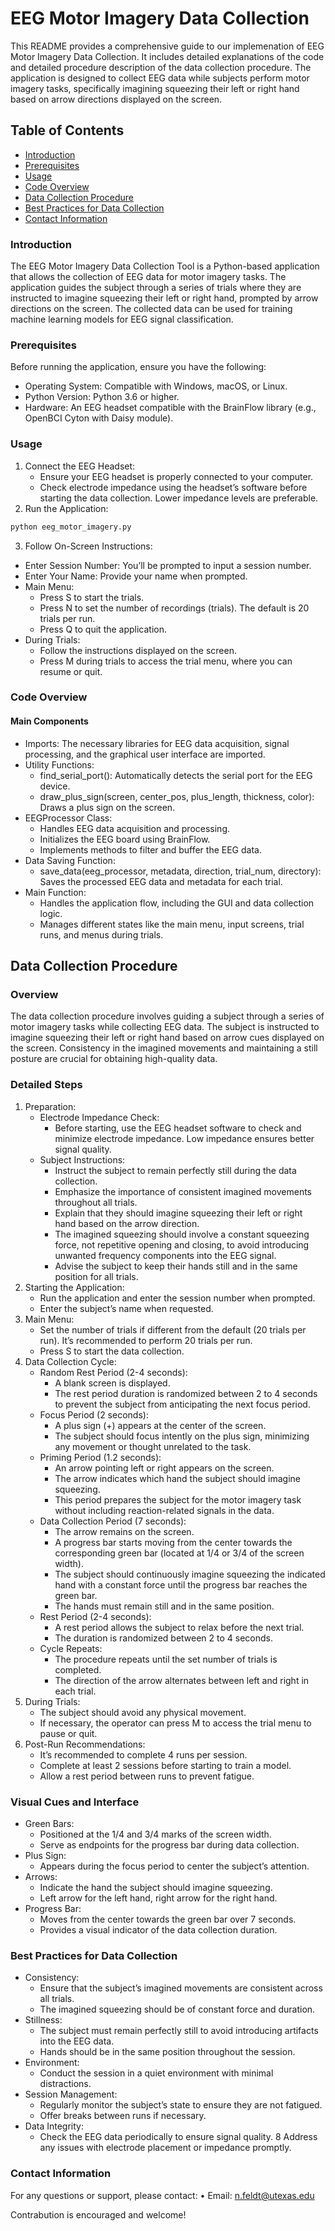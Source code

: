 # EEG Motor Imagery Data Collection

This README provides a comprehensive guide to our implemenation of EEG Motor Imagery Data Collection. It includes detailed explanations of the code and detailed procedure description of the data collection procedure. The application is designed to collect EEG data while subjects perform motor imagery tasks, specifically imagining squeezing their left or right hand based on arrow directions displayed on the screen.

## Table of Contents

* [Introduction](#introduction)
* [Prerequisites](#prerequisites)
* [Usage](#usage)
* [Code Overview](#code-overview)
* [Data Collection Procedure](#data-collection-procedure)
* [Best Practices for Data Collection](#best-practices-for-data-collection)
* [Contact Information](#contact-information)

### Introduction

The EEG Motor Imagery Data Collection Tool is a Python-based application that allows the collection of EEG data for motor imagery tasks. The application guides the subject through a series of trials where they are instructed to imagine squeezing their left or right hand, prompted by arrow directions on the screen. The collected data can be used for training machine learning models for EEG signal classification.

### Prerequisites

Before running the application, ensure you have the following:
*   Operating System: Compatible with Windows, macOS, or Linux.
*   Python Version: Python 3.6 or higher.
*   Hardware: An EEG headset compatible with the BrainFlow library (e.g., OpenBCI Cyton with Daisy module).


### Usage

1. Connect the EEG Headset:
	*   Ensure your EEG headset is properly connected to your computer.
	*   Check electrode impedance using the headset’s software before starting the data collection. Lower impedance levels are preferable.
2. Run the Application:

```bash
python eeg_motor_imagery.py
```

3.	Follow On-Screen Instructions:
*   Enter Session Number: You’ll be prompted to input a session number.
*   Enter Your Name: Provide your name when prompted.
*   Main Menu:
	*   Press S to start the trials.
	*   Press N to set the number of recordings (trials). The default is 20 trials per run.
	*   Press Q to quit the application.
*   During Trials:
	*   Follow the instructions displayed on the screen.
	*   Press M during trials to access the trial menu, where you can resume or quit.

### Code Overview

#### Main Components

*   Imports: The necessary libraries for EEG data acquisition, signal processing, and the graphical user interface are imported.
*   Utility Functions:
    *   find_serial_port(): Automatically detects the serial port for the EEG device.
    *   draw_plus_sign(screen, center_pos, plus_length, thickness, color): Draws a plus sign on the screen.
*   EEGProcessor Class:
	*   Handles EEG data acquisition and processing.
	*   Initializes the EEG board using BrainFlow.
	*   Implements methods to filter and buffer the EEG data.
*   Data Saving Function:
	*   save_data(eeg_processor, metadata, direction, trial_num, directory): Saves the processed EEG data and metadata for each trial.
*   Main Function:
	*   Handles the application flow, including the GUI and data collection logic.
	*   Manages different states like the main menu, input screens, trial runs, and menus during trials.

## Data Collection Procedure

### Overview

The data collection procedure involves guiding a subject through a series of motor imagery tasks while collecting EEG data. The subject is instructed to imagine squeezing their left or right hand based on arrow cues displayed on the screen. Consistency in the imagined movements and maintaining a still posture are crucial for obtaining high-quality data.

### Detailed Steps

1. Preparation:
    *   Electrode Impedance Check:
        *   Before starting, use the EEG headset software to check and minimize electrode impedance. Low impedance ensures better signal quality.
	*   Subject Instructions:
	    *   Instruct the subject to remain perfectly still during the data collection.
	    *   Emphasize the importance of consistent imagined movements throughout all trials.
	    *   Explain that they should imagine squeezing their left or right hand based on the arrow direction.
	    *   The imagined squeezing should involve a constant squeezing force, not repetitive opening and closing, to avoid introducing unwanted frequency components into the EEG signal.
	    *   Advise the subject to keep their hands still and in the same position for all trials.
2. Starting the Application:
	*   Run the application and enter the session number when prompted.
	*   Enter the subject’s name when requested.
3. Main Menu:
    *   Set the number of trials if different from the default (20 trials per run). It’s recommended to perform 20 trials per run.
    *   Press S to start the data collection.
4.	Data Collection Cycle:
	*   Random Rest Period (2-4 seconds):
        *   A blank screen is displayed.
        *   The rest period duration is randomized between 2 to 4 seconds to prevent the subject from anticipating the next focus period.
	*   Focus Period (2 seconds):
        *   A plus sign (+) appears at the center of the screen.
        *   The subject should focus intently on the plus sign, minimizing any movement or thought unrelated to the task.
	*   Priming Period (1.2 seconds):
        *   An arrow pointing left or right appears on the screen.
        *   The arrow indicates which hand the subject should imagine squeezing.
        *   This period prepares the subject for the motor imagery task without including reaction-related signals in the data.
	*   Data Collection Period (7 seconds):
	    *   The arrow remains on the screen.
        *   A progress bar starts moving from the center towards the corresponding green bar (located at 1/4 or 3/4 of the screen width).
        *   The subject should continuously imagine squeezing the indicated hand with a constant force until the progress bar reaches the green bar.
        *   The hands must remain still and in the same position.
	*   Rest Period (2-4 seconds):
	    *   A rest period allows the subject to relax before the next trial.
	    *   The duration is randomized between 2 to 4 seconds.
	*   Cycle Repeats:
	    *   The procedure repeats until the set number of trials is completed.
	    *   The direction of the arrow alternates between left and right in each trial.
5.	During Trials:
	*   The subject should avoid any physical movement.
	*   If necessary, the operator can press M to access the trial menu to pause or quit.
6.	Post-Run Recommendations:
	*   It’s recommended to complete 4 runs per session.
	*   Complete at least 2 sessions before starting to train a model.
	*   Allow a rest period between runs to prevent fatigue.

### Visual Cues and Interface

*   Green Bars:
	*   Positioned at the 1/4 and 3/4 marks of the screen width.
	*   Serve as endpoints for the progress bar during data collection.
*   Plus Sign:
	*   Appears during the focus period to center the subject’s attention.
*   Arrows:
	*   Indicate the hand the subject should imagine squeezing.
	*   Left arrow for the left hand, right arrow for the right hand.
*   Progress Bar:
	*   Moves from the center towards the green bar over 7 seconds.
	*   Provides a visual indicator of the data collection duration.

### Best Practices for Data Collection

*   Consistency:
	*   Ensure that the subject’s imagined movements are consistent across all trials.
	*   The imagined squeezing should be of constant force and duration.
*   Stillness:
	*   The subject must remain perfectly still to avoid introducing artifacts into the EEG data.
	*   Hands should be in the same position throughout the session.
*   Environment:
	*   Conduct the session in a quiet environment with minimal distractions.
*   Session Management:
	*   Regularly monitor the subject’s state to ensure they are not fatigued.
	*   Offer breaks between runs if necessary.
*   Data Integrity:
	*   Check the EEG data periodically to ensure signal quality.
	8   Address any issues with electrode placement or impedance promptly.

### Contact Information

For any questions or support, please contact:
	•	Email: n.feldt@utexas.edu

Contrabution is encouraged and welcome!

